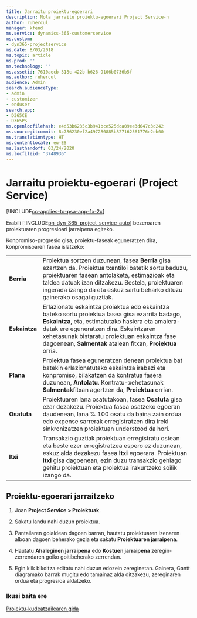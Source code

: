 ```yaml
---
title: Jarraitu proiektu-egoerari
description: Nola jarraitu proiektu-egoerari Project Service-n
author: ruhercul
manager: kfend
ms.service: dynamics-365-customerservice
ms.custom:
- dyn365-projectservice
ms.date: 8/03/2018
ms.topic: article
ms.prod: ''
ms.technology: ''
ms.assetid: 7610aecb-318c-422b-b626-9106b0736b5f
ms.author: ruhercul
audience: Admin
search.audienceType:
- admin
- customizer
- enduser
search.app:
- D365CE
- D365PS
ms.openlocfilehash: e4d53b6235c3b941bce525dca09ee3d647c3d242
ms.sourcegitcommit: 8c786230ef2a497280885b827162561776e2eb00
ms.translationtype: HT
ms.contentlocale: eu-ES
ms.lasthandoff: 03/24/2020
ms.locfileid: "3748936"
---
```

# <a name="track-a-projects-status-project-service"></a>Jarraitu proiektu-egoerari (Project Service)

[!INCLUDE[cc-applies-to-psa-app-1x-2x](../includes/cc-applies-to-psa-app-1x-2x.md)]

Erabili [!INCLUDE[pn_dyn_365_project_service_auto](../includes/pn-dyn-365-project-service-auto.md)] bezeroaren proiektuaren progresioari jarraipena egiteko.  

Konpromiso-progresio gisa, proiektu-faseak eguneratzen dira, konpromisoaren fasea islatzeko:  


|              |                                                                                                                                                                                                                                                                                                  |
|--------------|--------------------------------------------------------------------------------------------------------------------------------------------------------------------------------------------------------------------------------------------------------------------------------------------------|
|   **Berria**    | Proiektua sortzen duzunean, fasea **Berria** gisa ezartzen da. Proiektua txantiloi batetik sortu baduzu, proiektuaren fasean antolaketa, estimazioak eta taldea datuak izan ditzakezu. Bestela, proiektuaren ingerada izango da eta eskuz sartu beharko dituzu gainerako osagai guztiak. |
|  **Eskaintza**   |      Erlazionatu eskaintza proiektua edo eskaintza bateko sortu proiektua fasea gisa ezarrita badago, **Eskaintza**, eta, estimatutako hasiera eta amaiera-datak ere eguneratzen dira. Eskaintzaren xehetasunak bistaratu proiektuan eskaintza fase dagoenean, **Salmentak** atalean fitxan, **Proiektua** orria.      |
|   **Plana**   |                                     Proiektua fasea eguneratzen denean proiektua bat batekin erlazionatutako eskaintza irabazi eta konpromiso, bilakatzen da kontratua fasera duzunean, **Antolatu**. Kontratu-xehetasunak **Salmentak**fitxan agertzen da, **Proiektua** orrian.                                      |
| **Osatuta** |                    Proiektuaren lana osatutakoan, fasea **Osatuta** gisa ezar dezakezu. Proiektua fasea osatzeko egoeran daudenean, lana % 100 osatu da baina zain ordua edo expense sarrerak erregistratzen dira ireki sinkronizatzen proiektuan understood da hori.                     |
|  **Itxi**   |           Transakzio guztiak proiektuan erregistratu ostean eta beste ezer erregistratzea espero ez duzunean, eskuz alda dezakezu fasea **Itxi** egoerara. Proiektuan **Itxi** gisa dagoenean, ezin duzu transakzio gehiago gehitu proiektuan eta proiektua irakurtzeko soilik izango da.           |

## <a name="to-track-a-projects-status"></a>Proiektu-egoerari jarraitzeko  

1.  Joan **Project Service > Proiektuak**.  

2.  Sakatu landu nahi duzun proiektua.  

3.  Pantailaren goialdean dagoen barran, hautatu proiektuaren izenaren alboan dagoen beherako gezia eta sakatu **Proiektuaren jarraipena**.  

4.  Hautatu **Ahaleginen jarraipena** edo **Kostuen jarraipena** zeregin-zerrendaren goiko goitibeherako zerrendan.  

5.  Egin klik bikoitza editatu nahi duzun edozein zereginetan. Gainera, Gantt diagramako barrak mugitu edo tamainaz alda ditzakezu, zereginaren ordua eta progresioa aldatzeko.  

### <a name="see-also"></a>Ikusi baita ere  
 [Proiektu-kudeatzailearen gida](../project-service/project-manager-guide.md)
